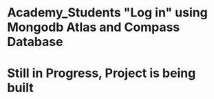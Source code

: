 # Academy_Students "Log in" using Mongodb Atlas and Compass Database #
# Still in Progress, Project is being built #
